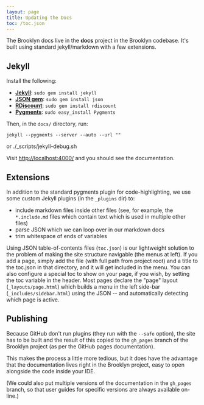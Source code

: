 ```yaml
---
layout: page
title: Updating the Docs
toc: /toc.json
---
```


The Brooklyn docs live in the **docs** project in the Brooklyn codebase.
It's built using standard jekyll/markdown with a few extensions.


## Jekyll

Install the following:

* [**Jekyll**](https://github.com/mojombo/jekyll/wiki/install): `sudo gem install jekyll`
* [**JSON gem**](http://rubygems.org/gems/json): `sudo gem install json`
* [**RDiscount**](https://github.com/rtomayko/rdiscount/#readme): `sudo gem install rdiscount`
* [**Pygments**](http://pygments.org/): `sudo easy_install Pygments`

Then, in the `docs/` directory, run:
	
	jekyll --pygments --server --auto --url ""
or 
    ./_scripts/jekyll-debug.sh 
    
Visit [http://localhost:4000/](http://localhost:4000/) and you should see the documentation.


## Extensions

In addition to the standard pygments plugin for code-highlighting,
we use some custom Jekyll plugins (in the `_plugins` dir) to:

* include markdown files inside other files 
  (see, for example, the `*.include.md` files which contain text
  which is used in multiple other files)
* parse JSON which we can loop over in our markdown docs
* trim whitespace of ends of variables

Using JSON table-of-contents files (`toc.json`) is our lightweight solution
to the problem of making the site structure navigable (the menus at left).
If you add a page, simply add the file (with full path from project root)
and a title to the toc.json in that directory, and it will get included
in the menu.  You can also configure a special toc to show on your page,
if you wish, by setting the toc variable in the header.
Most pages declare the "page" layout (`_layouts/page.html`) which builds
a menu in the left side-bar (`_includes/sidebar.html`) using the JSON --
and automatically detecting which page is active. 
 

## Publishing

Because GitHub don't run plugins (they run with the `--safe` option),
the site has to be built and the result of this copied to the `gh_pages` branch
of the Brooklyn project (as per the GitHub pages documentation).

This makes the process a little more tedious, but it does have the advantage 
that the documentation lives right in the Brooklyn project,
easy to open alongside the code inside your IDE.

(We could also put multiple versions of the documentation in the `gh_pages` branch,
so that user guides for specific versions are always available on-line.)

